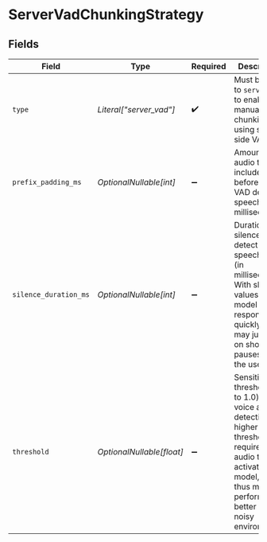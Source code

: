 # ServerVadChunkingStrategy


## Fields

| Field                                                                                                                                                                                     | Type                                                                                                                                                                                      | Required                                                                                                                                                                                  | Description                                                                                                                                                                               |
| ----------------------------------------------------------------------------------------------------------------------------------------------------------------------------------------- | ----------------------------------------------------------------------------------------------------------------------------------------------------------------------------------------- | ----------------------------------------------------------------------------------------------------------------------------------------------------------------------------------------- | ----------------------------------------------------------------------------------------------------------------------------------------------------------------------------------------- |
| `type`                                                                                                                                                                                    | *Literal["server_vad"]*                                                                                                                                                                   | :heavy_check_mark:                                                                                                                                                                        | Must be set to `server_vad` to enable manual chunking using server side VAD.                                                                                                              |
| `prefix_padding_ms`                                                                                                                                                                       | *OptionalNullable[int]*                                                                                                                                                                   | :heavy_minus_sign:                                                                                                                                                                        | Amount of audio to include before the VAD detected speech (in milliseconds).                                                                                                              |
| `silence_duration_ms`                                                                                                                                                                     | *OptionalNullable[int]*                                                                                                                                                                   | :heavy_minus_sign:                                                                                                                                                                        | Duration of silence to detect speech stop (in milliseconds). With shorter values the model will respond more quickly, but may jump in on short pauses from the user.                      |
| `threshold`                                                                                                                                                                               | *OptionalNullable[float]*                                                                                                                                                                 | :heavy_minus_sign:                                                                                                                                                                        | Sensitivity threshold (0.0 to 1.0) for voice activity detection. A higher threshold will require louder audio to activate the model, and thus might perform better in noisy environments. |